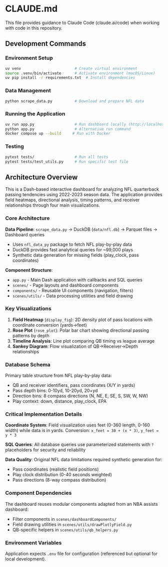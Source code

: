 # CLAUDE.md

This file provides guidance to Claude Code (claude.ai/code) when working with code in this repository.

## Development Commands

### Environment Setup

```bash
uv venv                        # Create virtual environment
source .venv/bin/activate      # Activate environment (macOS/Linux)
uv pip install -r requirements.txt  # Install dependencies
```

### Data Management

```bash
python scrape_data.py          # Download and prepare NFL data
```

### Running the Application

```bash
uv run app.py                  # Run dashboard locally (http://localhost:8050)
python app.py                  # Alternative run command
docker compose up --build     # Run with Docker
```

### Testing

```bash
pytest tests/                  # Run all tests
pytest tests/test_utils.py     # Run specific test file
```

## Architecture Overview

This is a Dash-based interactive dashboard for analyzing NFL quarterback passing tendencies using 2022-2023 season data. The application provides field heatmaps, directional analysis, timing patterns, and receiver relationships through four main visualizations.

### Core Architecture

**Data Pipeline**: `scrape_data.py` → DuckDB (`data/nfl.db`) → Parquet files → Dashboard queries

- Uses `nfl_data_py` package to fetch NFL play-by-play data
- DuckDB provides fast analytical queries for ~99,000 plays
- Synthetic data generation for missing fields (play_clock, pass coordinates)

**Component Structure**:

- `app.py` - Main Dash application with callbacks and SQL queries
- `scenes/` - Page layouts and dashboard components
- `components/` - Reusable UI components (navigation, filters)
- `scenes/utils/` - Data processing utilities and field drawing

### Key Visualizations

1. **Field Heatmap** (`display_fig`): 2D density plot of pass locations with coordinate conversion (yards→feet)
2. **Rose Plot** (`rose_plot`): Polar bar chart showing directional passing patterns by depth
3. **Timeline Analysis**: Line plot comparing QB timing vs league average
4. **Sankey Diagram**: Flow visualization of QB→Receiver→Depth relationships

### Database Schema

Primary table structure from NFL play-by-play data:

- QB and receiver identifiers, pass coordinates (X/Y in yards)
- Pass depth bins: 0-10yd, 10-20yd, 20+yd
- Direction bins: 8 compass directions (N, NE, E, SE, S, SW, W, NW)
- Play context: down, distance, play_clock, EPA

### Critical Implementation Details

**Coordinate System**: Field visualization uses feet (0-360 length, 0-160 width) while data is in yards. Conversion: `x_feet = 30 + (x * 3)`, `y_feet = y * 3`

**SQL Queries**: All database queries use parameterized statements with `?` placeholders for security and reliability

**Data Quality**: Original NFL data limitations required synthetic generation for:

- Pass coordinates (realistic field positions)
- Play clock distribution (0-40 seconds weighted)
- Pass directions (8-way compass distribution)

### Component Dependencies

The dashboard reuses modular components adapted from an NBA assists dashboard:

- Filter components in `scenes/dashboardComponents/`
- Field drawing utilities in `scenes/utils/drawPlotlyField.py`
- QB-specific helpers in `scenes/utils/qb_helpers.py`

### Environment Variables

Application expects `.env` file for configuration (referenced but optional for local development).
